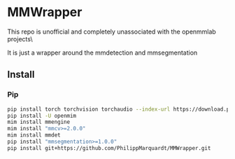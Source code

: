 # MMWrapper
This repo is unofficial and completely unassociated with the openmmlab projects\

It is just a wrapper around the mmdetection and mmsegmentation

## Install

### Pip

```bash
pip install torch torchvision torchaudio --index-url https://download.pytorch.org/whl/cu117
pip install -U openmim
mim install mmengine
mim install "mmcv>=2.0.0"
mim install mmdet
pip install "mmsegmentation>=1.0.0"
pip install git+https://github.com/PhilippMarquardt/MMWrapper.git
